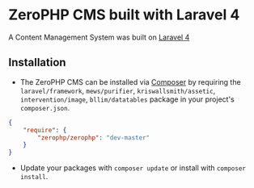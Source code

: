 # ZeroPHP CMS built with Laravel 4

A Content Management System was built on [Laravel 4](http://laravel.com)

## Installation

* The ZeroPHP CMS can be installed via [Composer](http://getcomposer.org) by requiring the `laravel/framework`, `mews/purifier`, `kriswallsmith/assetic`, `intervention/image`, `bllim/datatables` package in your project's `composer.json`.

```json
{
    "require": {
        "zerophp/zerophp": "dev-master"
    }
}
```

* Update your packages with ```composer update``` or install with ```composer install```.
